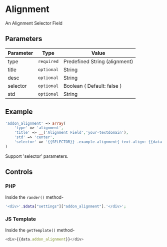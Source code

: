 # Alignment
An Alignment Selector Field

## Parameters
Parameter | Type | Value
--- | --- | ---
type | `required` | Predefined String (alignment)
title | `optional` | String
desc | `optional` | String
selector | `optional` | Boolean ( Default: false )
std | `optional` | String

## Example
```php
'addon_alignment' => array(
    'type' => 'alignment',
    'title' => __('Alignment Field','your-textdomain'),
    'std' => 'center',
    'selector' => '{{SELECTOR}} .example-alignment{ text-align: {{data.addon_alignment}}; }',
)
```
Support 'selector' parameters.


## Controls
### PHP
Inside the `rander()` method-
```php
'<div>'.$data["settings"]["addon_alignment"].'</div>';
```

### JS Template
Inside the `getTemplate()` method-
```js
<div>{{data.addon_alignment}}</div>
```
